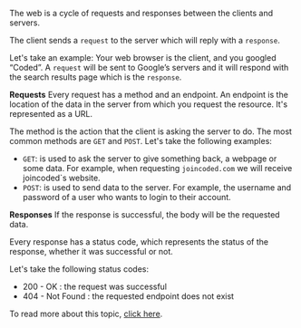 The web is a cycle of requests and responses between the clients and servers.

The client sends a `request` to the server which will reply with a `response`.

Let's take an example: Your web browser is the client, and you googled “Coded”. A `request` will be sent to Google’s servers and it will respond with the search results page which is the `response`.

**Requests**
Every request has a method and an endpoint. An endpoint is the location of the data in the server from which you request the resource. It's represented as a URL.

The method is the action that the client is asking the server to do. The most common methods are `GET` and `POST`. Let's take the following examples:

- `GET`: is used to ask the server to give something back, a webpage or some data. For example, when requesting `joincoded.com` we will receive joincoded`s website.
- `POST`: is used to send data to the server. For example, the username and password of a user who wants to login to their account.

**Responses**
If the response is successful, the body will be the requested data.

Every response has a status code, which represents the status of the response, whether it was successful or not.

Let's take the following status codes:

- 200 - OK : the request was successful
- 404 - Not Found : the requested endpoint does not exist

To read more about this topic, [click here](https://medium.com/@jen_strong/the-request-response-cycle-of-the-web-1b7e206e9047).
